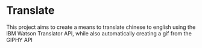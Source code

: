 # Translate

This project aims to create a means to translate chinese to english using the IBM Watson Translator API, while also automatically creating a gif from the GIPHY API
